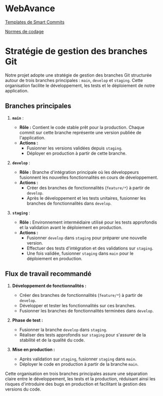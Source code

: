 # WebAvance

[Templates de Smart Commits](docs/WorkFlow/Git/Commit_Template.md)

[Normes de codage](docs/WorkFlow/Normes_de_Codage.md)

# Stratégie de gestion des branches Git

Notre projet adopte une stratégie de gestion des branches Git structurée autour de trois branches principales : `main`, `develop` et `staging`. Cette organisation facilite le développement, les tests et le déploiement de notre application.

## Branches principales

1. **`main`** :
   - **Rôle :** Contient le code stable prêt pour la production. Chaque commit sur cette branche représente une version publiée de l'application.
   - **Actions :**
     - Fusionner les versions validées depuis `staging`.
     - Déployer en production à partir de cette branche.

2. **`develop`** :
   - **Rôle :** Branche d'intégration principale où les développeurs fusionnent les nouvelles fonctionnalités en cours de développement.
   - **Actions :**
     - Créer des branches de fonctionnalités (`feature/*`) à partir de `develop`.
     - Après le développement et les tests unitaires, fusionner les branches de fonctionnalités dans `develop`.

3. **`staging`** :
   - **Rôle :** Environnement intermédiaire utilisé pour les tests approfondis et la validation avant le déploiement en production.
   - **Actions :**
     - Fusionner `develop` dans `staging` pour préparer une nouvelle version.
     - Effectuer des tests d'intégration et des validations sur `staging`.
     - Une fois validée, fusionner `staging` dans `main` pour le déploiement en production.

## Flux de travail recommandé

1. **Développement de fonctionnalités :**
   - Créer des branches de fonctionnalités (`feature/*`) à partir de `develop`.
   - Développer et tester les fonctionnalités sur ces branches.
   - Fusionner les branches de fonctionnalités terminées dans `develop`.

2. **Phase de test :**
   - Fusionner la branche `develop` dans `staging`.
   - Réaliser des tests approfondis sur `staging` pour s'assurer de la stabilité et de la qualité du code.

3. **Mise en production :**
   - Après validation sur `staging`, fusionner `staging` dans `main`.
   - Déployer le code en production à partir de la branche `main`.

Cette organisation en trois branches principales assure une séparation claire entre le développement, les tests et la production, réduisant ainsi les risques d'introduire des bugs en production et facilitant la gestion des versions du code.
